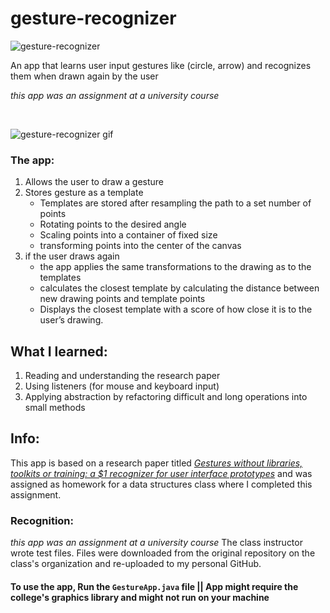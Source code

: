 # gesture-recognizer

![gesture-recognizer](https://user-images.githubusercontent.com/60319236/173670785-cccf92e1-f0b6-45cf-8b89-0cf3f45dc089.png)

An app that learns user input gestures like (circle, arrow) and recognizes them when drawn again by the user
<div align="center">
</div>

_this app was an assignment at a university course_

<br>

![gesture-recognizer gif](https://user-images.githubusercontent.com/60319236/173671375-466b2d1a-35f2-4270-a093-7bb54b1cdcf0.gif)


### The app:
1. Allows the user to draw a gesture
2. Stores gesture as a template
   - Templates are stored after resampling the path to a set number of points
   - Rotating points to the desired angle
   - Scaling points into a container of fixed size
   - transforming points into the center of the canvas
4. if the user draws again
   - the app applies the same transformations to the drawing as to the templates
   - calculates the closest template by calculating the distance between new drawing points and template points
   - Displays the closest template with a score of how close it is to the user’s drawing.



## What I learned:
1. Reading and understanding the research paper
2. Using listeners (for mouse and keyboard input)
3. Applying abstraction by refactoring difficult and long operations into small methods


## Info:
This app is based on a research paper titled [_Gestures without libraries, toolkits or training: a $1 recognizer for user interface prototypes_](https://dl.acm.org/doi/10.1145/1294211.1294238) and was assigned as homework for a data structures class where I completed this assignment.

### Recognition:
_this app was an assignment at a university course_
The class instructor wrote test files.
Files were downloaded from the original repository on the class's organization and re-uploaded to my personal GitHub.

#### To use the app, Run the `GestureApp.java` file || App might require the college's graphics library and might not run on your machine
